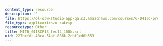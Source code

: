 ```yaml
---
content_type: resource
description: ''
file: https://ol-ocw-studio-app-qa.s3.amazonaws.com/courses/6-041sc-probabilistic-systems-analysis-and-applied-probability-fall-2013/227bcfdb48ca54af886b2cbf1ed0b553_MIT6_041SCF13_lec14_300k.vtt
file_type: application/x-subrip
resourcetype: Other
title: MIT6_041SCF13_lec14_300k.srt
uid: 227bcfdb-48ca-54af-886b-2cbf1ed0b553
---
```

